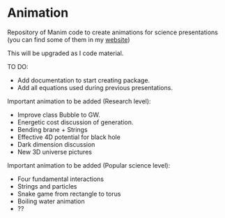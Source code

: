 # Animation
Repository of Manim code to create animations for science presentations (you can find some of them in my [website](https://panopepino.github.io/web_page/))


This will be upgraded as I code material.

TO DO:
- Add documentation to start creating package.
- Add all equations used during previous presentations.

Important animation to be added (Research level):

- Improve class Bubble to GW.
- Energetic cost discussion of generation.
- Bending brane + Strings
- Effective 4D potential for black hole
- Dark dimension discussion
- New 3D universe pictures

Important animation to be added (Popular science level):

- Four fundamental interactions
- Strings and particles
- Snake game from rectangle to torus
- Boiling water animation
- ??


